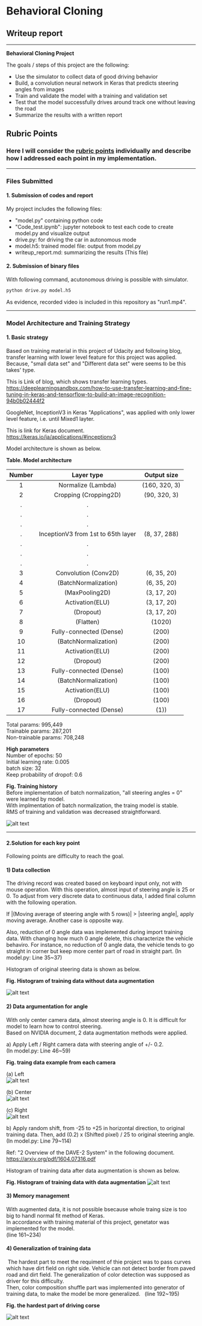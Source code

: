 ﻿# **Behavioral Cloning** 
## Writeup report
---

**Behavioral Cloning Project**

The goals / steps of this project are the following:
* Use the simulator to collect data of good driving behavior
* Build, a convolution neural network in Keras that predicts steering angles from images
* Train and validate the model with a training and validation set
* Test that the model successfully drives around track one without leaving the road
* Summarize the results with a written report


[//]: # (Image References)

[image1]: ./fig/Hist_with_CSV.png  "Hist before augmentation"
[image2]: ./fig/Hist_after_aug.png "Hist after augmentation"
[image3]: ./fig/Example_after_aug.png "Recovery Image"
[image4]: ./fig/Train.png  "RMS data during training"
[image5]: ./fig/train_Example_left.jpg "training data example of left camera"
[image6]: ./fig/train_Example_center.jpg "training data example of center camera"
[image7]: ./fig/train_Example_right.jpg "training data example of right camera"
[image8]: ./fig/Example_dirt.jpg "example of dirt on right"


## Rubric Points
### Here I will consider the [rubric points](https://review.udacity.com/#!/rubrics/432/view) individually and describe how I addressed each point in my implementation.  

---
### Files Submitted 

#### 1. Submission of codes and report  

My project includes the following files:  
* "model.py" containing python code 
* "Code_test.ipynb": jupyter notebook to test each code to create model.py and visualize output
* drive.py: for driving the car in autonomous mode
* model.h5: trained model file: output from model.py 
* writeup_report.md: summarizing the results (This file)

#### 2. Submission of binary files  
With following command, acutonomous driving is possible with simulator.  
```sh
python drive.py model.h5
```  
As evidence, recorded video is included in this repository as "run1.mp4".

---
### Model Architecture and Training Strategy  


#### 1. Basic strategy  
 Based on training material in this project of Udacity and following blog, transfer learning with lower level feature for this project was applied.  
 Because, "small data set" and "Different data set" were seems to be this takes' type.  

 This is Link of blog, which shows transfer learning types.  
 https://deeplearningsandbox.com/how-to-use-transfer-learning-and-fine-tuning-in-keras-and-tensorflow-to-build-an-image-recognition-94b0b02444f2  

 GoogleNet, InceptionV3 in Keras "Applications", was applied with only lower level feature, i.e. until Mixed1 layter.  
 
 This is link for Keras document.  
 https://keras.io/ja/applications/#inceptionv3  

 Model architecture is shown as below.  
 
**Table. Model architecture**  

| Number        | Layer type           | Output size  |
|:-------------:|:-------------:| :-----:|
| 1      | Normalize (Lambda)  | (160, 320, 3) |
| 2      | Cropping (Cropping2D)  | (90, 320, 3) |
| .      | .  |  |
| .      | .  |  |
| .      | .  |  |
| .      | InceptionV3 from 1st to 65th layer  | (8, 37, 288) |
| .      | .  |  |
| .      | .  |  |
| .      | .  |  |
| 3     | Convolution (Conv2D) | (6, 35, 20) |
| 4     | (BatchNormalization) | (6, 35, 20) |
| 5     | (MaxPooling2D) | (3, 17, 20) |
| 6     | Activation(ELU) | (3, 17, 20) |
| 7     | (Dropout)  | (3, 17, 20) |
| 8     | (Flatten)   | (1020) | 
| 9     | Fully-connected (Dense)  | (200) | 
| 10    | (BatchNormalization)  | (200) | 
| 11    | Activation(ELU)  | (200) | 
| 12    | (Dropout)  | (200) | 
| 13    | Fully-connected (Dense)  | (100) | 
| 14    | (BatchNormalization)  | (100) | 
| 15    | Activation(ELU)  | (100) | 
| 16    | (Dropout)  | (100) | 
| 17    | Fully-connected (Dense)  | (1)) | 

Total params: 995,449  
Trainable params: 287,201  
Non-trainable params: 708,248  

**High parameters**  
Number of epochs: 50  
Initial learning rate: 0.005  
batch size: 32  
Keep probability of dropof: 0.6  


**Fig. Training history**  
 Before implementation of batch normalization, "all steering angles = 0" were learned by model.   
 With implmentation of batch normalization, the traing model is stable.  
 RMS of training and validation was decreased straightforward.  

![alt text][image4]   
   
 
 ---
#### 2.Solution for each key point  
 Following points are difficulty to reach the goal.  
 
#### 1) Data collection  

 The driving record was created based on keyboard input only, not with mouse operation. With this operation, almost input of steering angle is 25 or 0. To adjust from very discrete data to continuous data, I added final column with the following operation.  

 If |(Moving average of steering angle with 5 rows)| > |steering angle|, apply moving average. Another case is opposite way.  

 Also, reduction of 0 angle data was implemented during import training data.
 With changing how much 0 angle delete, this characterize the vehicle behaviro. For instance, no reduction of 0 angle data, the vehicle tends to go straight in corner but keep more center part of road in straight part.
 (In model.py: Line 35~37)
 
 Histogram of original steering data is shown as below.  

**Fig. Histogram of training data without data augmentation**  

![alt text][image1]  

#### 2) Data argumentation for angle  

With only center camera data, almost steering angle is 0. It is difficult for model to learn how to control steering.  
  Based on NVIDIA document, 2 data augmentation methods were applied.
  
  a) Apply Left / Right camera data with steering angle of +/- 0.2.  
  (In model.py: Line 46~59)

**Fig. traing data example from each camera**

(a) Left  
![alt text][image5]

(b) Center  
![alt text][image6]

(c) Right  
![alt text][image7]

  b) Apply random shift, from -25 to +25 in horizontal direction, to original training data.
  Then, add (0.2) x (Shifted pixel) / 25 to original steering angle. 
  (In model.py: Line 79~114)

Ref: "2 Overview of the DAVE-2 System" in the following document.
https://arxiv.org/pdf/1604.07316.pdf

 Histogram of training data after data augmentation is shown as below.

**Fig. Histogram of training data with data augmentation**
![alt text][image2]

#### 3) Memory management  

 With augmented data, it is not possible bsecause whole traing size is too big to handl normal fit method of Keras.  
 In accordance with training material of this project, genetator was implemented for the model.  
(line 161~234)  

#### 4) Generalization of training data  

 The hardest part to meet the requiment of thie project was to pass curves which have dirt field on right side. Vehicle can not detect border from paved road and dirt field. The generalization of color detection was supposed as driver for this difficulty.  
 Then, color composition shuffle part was implemented into generator of training data, to make the model be more generalized.  
(line 192~195)  

**Fig. the hardest part of driving corse**  

![alt text][image8]  
